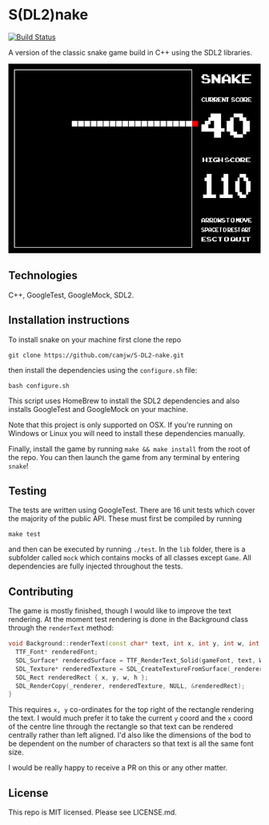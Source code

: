# S(DL2)nake
[![Build Status](https://travis-ci.com/camjw/SnakeSnakeSnaaaaaaake.svg?branch=master)](https://travis-ci.com/camjw/SnakeSnakeSnaaaaaaake)

A version of the classic snake game build in C++ using the SDL2 libraries.

![Game Over](.assets/screens/gameOver.png)

## Technologies

C++, GoogleTest, GoogleMock, SDL2.

## Installation instructions

To install snake on your machine first clone the repo

```
git clone https://github.com/camjw/S-DL2-nake.git
```

then install the dependencies using the `configure.sh` file:

```
bash configure.sh
```

This script uses HomeBrew to install the SDL2 dependencies and also installs GoogleTest and GoogleMock on your machine.

Note that this project is only supported on OSX. If you're running on Windows or Linux you will need to install these dependencies manually.

Finally, install the game by running `make && make install` from the root of the repo. You can then launch the game from any terminal by entering `snake`!

## Testing

The tests are written using GoogleTest. There are 16 unit tests which cover the majority of the public API. These must first be compiled by running

```
make test
```

and then can be executed by running `./test`. In the `lib` folder, there is a subfolder called `mock` which contains mocks of all classes except `Game`. All dependencies are fully injected throughout the tests.

## Contributing

The game is mostly finished, though I would like to improve the text rendering. At the moment test rendering is done in the Background class through the `renderText` method:

```c++
void Background::renderText(const char* text, int x, int y, int w, int h) {
  TTF_Font* renderedFont;
  SDL_Surface* renderedSurface = TTF_RenderText_Solid(gameFont, text, White);
  SDL_Texture* renderedTexture = SDL_CreateTextureFromSurface(_renderer, renderedSurface);
  SDL_Rect renderedRect { x, y, w, h };
  SDL_RenderCopy(_renderer, renderedTexture, NULL, &renderedRect);
}
```

This requires `x, y` co-ordinates for the top right of the rectangle rendering the text. I would much prefer it to take the current `y` coord and the `x` coord of the centre line through the rectangle so that text can be rendered centrally rather than left aligned. I'd also like the dimensions of the bod to be dependent on the number of characters so that text is all the same font size.

I would be really happy to receive a PR on this or any other matter.

## License

This repo is MIT licensed. Please see LICENSE.md.
